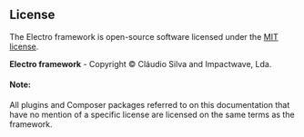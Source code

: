 ## License

The Electro framework is open-source software licensed under the [MIT license](http://opensource.org/licenses/MIT).

**Electro framework** - Copyright © Cláudio Silva and Impactwave, Lda.

#### Note:

All plugins and Composer packages referred to on this documentation that have no mention of a specific license are licensed on the same terms as the framework.

